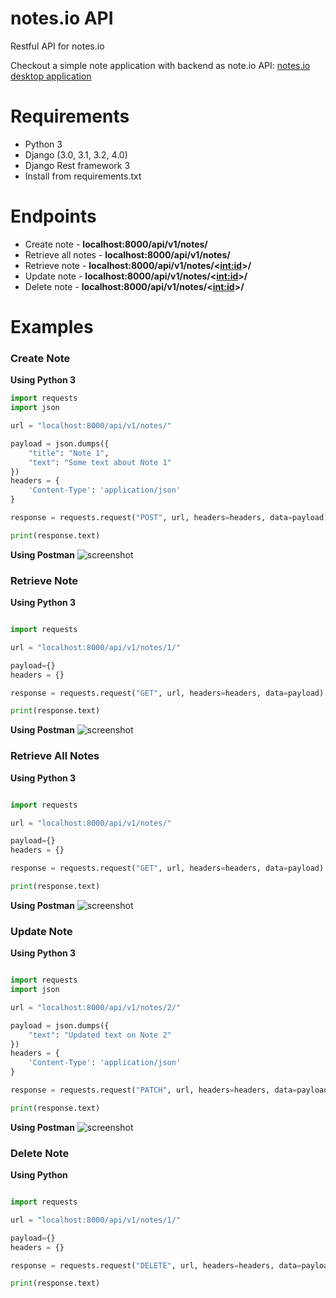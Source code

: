 # notes.io API
Restful API for notes.io

Checkout a simple note application with backend as note.io API: <a href="https://github.com/blaqice-dev/notes.io">notes.io desktop application</a>
# Requirements
* Python 3 
* Django (3.0, 3.1, 3.2, 4.0)
* Django Rest framework 3
* Install from requirements.txt

# Endpoints
* Create note - **localhost:8000/api/v1/notes/**
* Retrieve all notes - **localhost:8000/api/v1/notes/**
* Retrieve note - **localhost:8000/api/v1/notes/<<int:id>>/**
* Update note - **localhost:8000/api/v1/notes/<<int:id>>/**
* Delete note - **localhost:8000/api/v1/notes/<<int:id>>/**


# Examples
### Create Note
**Using Python 3**
```python
import requests
import json

url = "localhost:8000/api/v1/notes/"

payload = json.dumps({
    "title": "Note 1",
    "text": "Some text about Note 1"
})
headers = {
    'Content-Type': 'application/json'
}

response = requests.request("POST", url, headers=headers, data=payload)

print(response.text)

```

**Using Postman**
![screenshot](screenshots/create_note.png)

### Retrieve Note
**Using Python 3**
```python

import requests

url = "localhost:8000/api/v1/notes/1/"

payload={}
headers = {}

response = requests.request("GET", url, headers=headers, data=payload)

print(response.text)

```
**Using Postman**
![screenshot](screenshots/retrieve_note.png)

### Retrieve All Notes
**Using Python 3**
```python

import requests

url = "localhost:8000/api/v1/notes/"

payload={}
headers = {}

response = requests.request("GET", url, headers=headers, data=payload)

print(response.text)

```
**Using Postman**
![screenshot](screenshots/retrieve_all.png)

### Update Note
**Using Python 3**
```python

import requests
import json

url = "localhost:8000/api/v1/notes/2/"

payload = json.dumps({
    "text": "Updated text on Note 2"
})
headers = {
    'Content-Type': 'application/json'
}

response = requests.request("PATCH", url, headers=headers, data=payload)

print(response.text)

```
**Using Postman**
![screenshot](screenshots/update_note.png)

### Delete Note
**Using Python**
```python

import requests

url = "localhost:8000/api/v1/notes/1/"

payload={}
headers = {}

response = requests.request("DELETE", url, headers=headers, data=payload)

print(response.text)

```